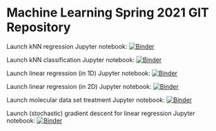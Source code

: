# Machine Learning Spring 2021 GIT Repository

Launch kNN regression Jupyter notebook: 
[![Binder](https://mybinder.org/badge.svg)](https://mybinder.org/v2/gh/zaspel/MachineLearningSpring2021.git/main?filepath=kNN_regression.ipynb)

Launch kNN classification Jupyter notebook: 
[![Binder](https://mybinder.org/badge.svg)](https://mybinder.org/v2/gh/zaspel/MachineLearningSpring2021.git/main?filepath=kNN_classification.ipynb)

Launch linear regression (in 1D) Jupyter notebook: 
[![Binder](https://mybinder.org/badge.svg)](https://mybinder.org/v2/gh/zaspel/MachineLearningSpring2021.git/main?filepath=linear_regression_1d.ipynb)

Launch linear regression (in 2D) Jupyter notebook: 
[![Binder](https://mybinder.org/badge.svg)](https://mybinder.org/v2/gh/zaspel/MachineLearningSpring2021.git/main?filepath=linear_regression_2d.ipynb)

Launch molecular data set treatment Jupyter notebook: 
[![Binder](https://mybinder.org/badge.svg)](https://mybinder.org/v2/gh/zaspel/MachineLearningSpring2021.git/main?filepath=data_set_molecules.ipynb)

Launch (stochastic) gradient descent for linear regression Jupyter notebook: 
[![Binder](https://mybinder.org/badge.svg)](https://mybinder.org/v2/gh/zaspel/MachineLearningSpring2021.git/main?filepath=gradient_descent_linear_regression.ipynb)


